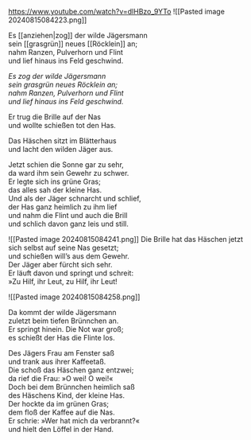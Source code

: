 https://www.youtube.com/watch?v=dlHBzo_9YTo
![[Pasted image 20240815084223.png]]

Es [[anziehen|zog]] der wilde Jägersmann  
sein [[grasgrün]] neues [[Röcklein]] an;  
nahm Ranzen, Pulverhorn und Flint  
und lief hinaus ins Feld geschwind.

*Es zog der wilde Jägersmann*  
*sein grasgrün neues Röcklein an;*  
*nahm Ranzen, Pulverhorn und Flint*  
*und lief hinaus ins Feld geschwind.*

Er trug die Brille auf der Nas  
und wollte schießen tot den Has.

Das Häschen sitzt im Blätterhaus  
und lacht den wilden Jäger aus.

Jetzt schien die Sonne gar zu sehr,  
da ward ihm sein Gewehr zu schwer.  
Er legte sich ins grüne Gras;  
das alles sah der kleine Has.  
Und als der Jäger schnarcht und schlief,  
der Has ganz heimlich zu ihm lief  
und nahm die Flint und auch die Brill  
und schlich davon ganz leis und still.


![[Pasted image 20240815084241.png]]
Die Brille hat das Häschen jetzt  
sich selbst auf seine Nas gesetzt;  
und schießen will’s aus dem Gewehr.  
Der Jäger aber fürcht sich sehr.  
Er läuft davon und springt und schreit:  
»Zu Hilf, ihr Leut, zu Hilf, ihr Leut!

![[Pasted image 20240815084258.png]]

Da kommt der wilde Jägersmann  
zuletzt beim tiefen Brünnchen an.  
Er springt hinein. Die Not war groß;  
es schießt der Has die Flinte los.

Des Jägers Frau am Fenster saß  
und trank aus ihrer Kaffeetaß.  
Die schoß das Häschen ganz entzwei;  
da rief die Frau: »O wei! O wei!«  
Doch bei dem Brünnchen heimlich saß  
des Häschens Kind, der kleine Has.  
Der hockte da im grünen Gras;  
dem floß der Kaffee auf die Nas.  
Er schrie: »Wer hat mich da verbrannt?«  
und hielt den Löffel in der Hand.